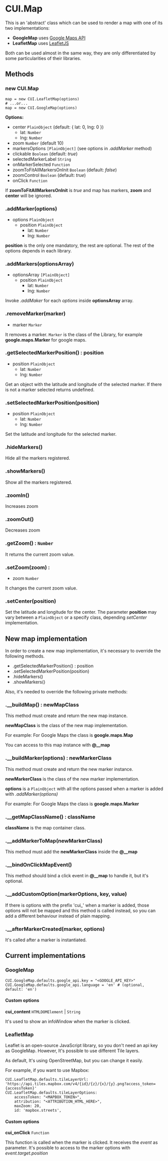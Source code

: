 # CUI.Map

This is an 'abstract' class which can be used to render a map with one of its two implementations: 
- **GoogleMap** uses [Google Maps API](https://developers.google.com/maps/) 
- **LeafletMap** uses [LeafletJS](http://leafletjs.com)

Both can be used almost in the same way, they are only differentiated by some particularities of their libraries.

## Methods
### new CUI.Map
```
map = new CUI.LeafletMap(options)
# ...or...
map = new CUI.GoogleMap(options)
```

**Options:**
- center `PlainObject` (default: { lat: 0, lng: 0 })
    - lat: `Number`
    - lng: `Number`
- zoom `Number` (default 10)
- markersOptions `[PlainObject]` (see options in *.addMarker* method)
- clickable `Boolean` (default: *true*)
- selectedMarkerLabel `String`
- onMarkerSelected `Function`
- zoomToFitAllMarkersOnInit `Boolean` (default: *false*)
- zoomControl `Boolean` (default: *true*)
- onClick `Function`

If **zoomToFitAllMarkersOnInit** is *true* and map has markers, **zoom** and **center** will be ignored. 

### .addMarker(options)

- options `PlainObject`
    - position `PlainObject`
        - lat: `Number`
        - lng: `Number`

**position** is the only one mandatory, the rest are optional. The rest of the options depends in each library.

### .addMarkers(optionsArray)

- optionsArray `[PlainObject]`
    - position `PlainObject`
        - lat: `Number`
        - lng: `Number`

Invoke *.addMaker* for each *options* inside **optionsArray** array.

### .removeMarker(marker)

- marker `Marker`

It removes a marker. `Marker` is the class of the Library, for example **google.maps.Marker** for google maps.

### .getSelectedMarkerPosition() : position

- position `PlainObject`
    - lat: `Number`
    - lng: `Number`

Get an object with the latitude and longitude of the selected marker. If there is not a marker selected returns undefined.

### .setSelectedMarkerPosition(position)

- position `PlainObject`
    - lat: `Number`
    - lng: `Number`
    
Set the latitude and longitude for the selected marker.

### .hideMarkers()

Hide all the markers registered.

### .showMarkers()

Show all the markers registered.

### .zoomIn()

Increases zoom

### .zoomOut()

Decreases zoom

### .getZoom() : `Number`

It returns the current zoom value.

### .setZoom(zoom) : 

- zoom `Number`

It changes the current zoom value.

### .setCenter(position)

Set the latitude and longitude for the center.
The parameter **position** may vary between a `PlainObject` or a specify class, depending *setCenter* implementation.

## New map implementation

In order to create a new map implementation, it's necessary to override the following methods.

- .getSelectedMarkerPosition() : position
- .setSelectedMarkerPosition(position)
- .hideMarkers()
- .showMarkers()

Also, it's needed to override the following private methods:

### .__buildMap() : newMapClass

This method must create and return the new map instance.

**newMapClass** is the class of the new map implementation.

For example: For Google Maps the class is **google.maps.Map**

You can access to this map instance with **@__map** 

### .__buildMarker(options) : newMarkerClass

This method must create and return the new marker instance.

**newMarkerClass** is the class of the new marker implementation.

**options** is a `PlainObject` with all the options passed when a marker is added with *.addMarker(options)*

For example: For Google Maps the class is **google.maps.Marker**

### .__getMapClassName() : className

**className** is the map container class.

### .__addMarkerToMap(newMarkerClass)

This method must add the **newMarkerClass** inside the **@__map**

### .__bindOnClickMapEvent()

This method should bind a click event in **@__map** to handle it, but it's optional.

### .__addCustomOption(markerOptions, key, value)

If there is options with the prefix 'cui_' when a marker is added, those options will not be mapped and this method is called instead, so you can add a different behaviour instead of plain mapping.

### .__afterMarkerCreated(marker, options)

It's called after a marker is instantiated. 

## Current implementations
### GoogleMap

```
CUI.GoogleMap.defaults.google_api.key = "<GOOGLE_API_KEY>"
CUI.GoogleMap.defaults.google_api.language = 'en' # (optional, default: 'en')
``` 

#### Custom options

**cui_content** `HTMLDOMElement` | `String`

It's used to show an infoWindow when the marker is clicked.


### LeafletMap

Leaflet is an open-source JavaScript library, so you don't need an api key as GoogleMap.
However, It's possible to use different Tile layers.

As default, It's using OpenStreetMap, but you can change it easily.

For example, if you want to use Mapbox:

```
CUI.LeafletMap.defaults.tileLayerUrl: 'https://api.tiles.mapbox.com/v4/{id}/{z}/{x}/{y}.png?access_token={accessToken}'
CUI.LeafletMap.defaults.tileLayerOptions:
    accessToken: "<MAPBOX_TOKEN>",
    attribution: "<ATTRIBUTION_HTML_HERE>",
    maxZoom: 20,
    id: 'mapbox.streets',
```

#### Custom options

**cui_onClick** `Function`

This function is called when the marker is clicked. It receives the *event* as parameter. It's possible to access to the marker options with *event.target.position*